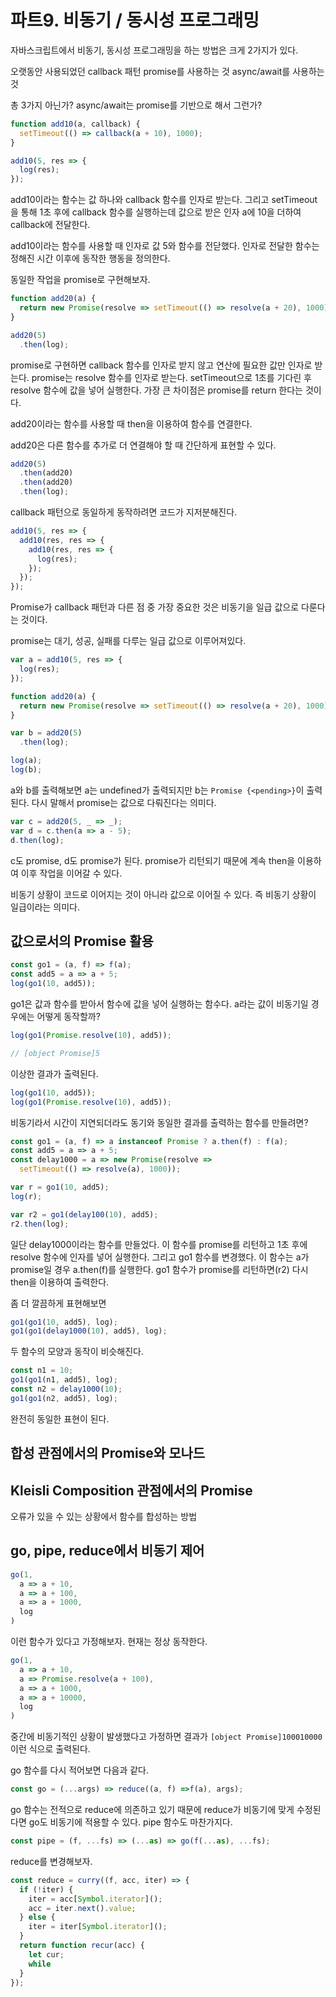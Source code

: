 # 파트9. 비동기 / 동시성 프로그래밍

자바스크립트에서 비동기, 동시성 프로그래밍을 하는 방법은 크게 2가지가 있다.

오랫동안 사용되었던 callback 패턴
promise를 사용하는 것
async/await를 사용하는것

총 3가지 아닌가? async/await는 promise를 기반으로 해서 그런가?

```js
function add10(a, callback) {
  setTimeout(() => callback(a + 10), 1000);
}

add10(5, res => {
  log(res);
});
```

add10이라는 함수는 값 하나와 callback 함수를 인자로 받는다.
그리고 setTimeout을 통해 1초 후에 callback 함수를 실행하는데 값으로 받은 인자 a에 10을 더하여 callback에 전달한다.

add10이라는 함수를 사용할 때 인자로 값 5와 함수를 전닫했다.
인자로 전달한 함수는 정해진 시간 이후에 동작한 행동을 정의한다.

동일한 작업을 promise로 구현해보자.

```js
function add20(a) {
  return new Promise(resolve => setTimeout(() => resolve(a + 20), 1000));
}

add20(5)
  .then(log);
```

promise로 구현하면 callback 함수를 인자로 받지 않고 연산에 필요한 값만 인자로 받는다.
promise는 resolve 함수를 인자로 받는다.
setTimeout으로 1초를 기다린 후 resolve 함수에 값을 넣어 실행한다.
가장 큰 차이점은 promise를 return 한다는 것이다.

add20이라는 함수를 사용할 때 then을 이용하여 함수를 연결한다.

add20은 다른 함수를 추가로 더 연결해야 할 때 간단하게 표현할 수 있다.

```js
add20(5)
  .then(add20)
  .then(add20)
  .then(log);
```

callback 패턴으로 동일하게 동작하려면 코드가 지저분해진다.

```js
add10(5, res => {
  add10(res, res => {
    add10(res, res => {
      log(res);
    });
  });
});
```

Promise가 callback 패턴과 다른 점 중 가장 중요한 것은 비동기을 일급 값으로 다룬다는 것이다.

promise는 대기, 성공, 실패를 다루는 일급 값으로 이루어져있다.

```js
var a = add10(5, res => {
  log(res);
});

function add20(a) {
  return new Promise(resolve => setTimeout(() => resolve(a + 20), 1000));
}

var b = add20(5)
  .then(log);

log(a);
log(b);
```

a와 b를 출력해보면 a는 undefined가 출력되지만 b는 `Promise {<pending>}`이 출력된다.
다시 말해서 promise는 값으로 다뤄진다는 의미다.

```js
var c = add20(5, _ => _);
var d = c.then(a => a - 5);
d.then(log);
```

c도 promise, d도 promise가 된다.
promise가 리턴되기 때문에 계속 then을 이용하여 이후 작업을 이어갈 수 있다.

비동기 상황이 코드로 이어지는 것이 아니라 값으로 이어질 수 있다. 즉 비동기 상황이 일급이라는 의미다.

## 값으로서의 Promise 활용

```js
const go1 = (a, f) => f(a);
const add5 = a => a + 5;
log(go1(10, add5));
```

go1은 값과 함수를 받아서 함수에 값을 넣어 실행하는 함수다.
a라는 값이 비동기일 경우에는 어떻게 동작할까?

```js
log(go1(Promise.resolve(10), add5));

// [object Promise]5
```

이상한 결과가 출력된다.

```js
log(go1(10, add5));
log(go1(Promise.resolve(10), add5));
```

비동기라서 시간이 지연되더라도 동기와 동일한 결과를 출력하는 함수를 만들려면?

```js
const go1 = (a, f) => a instanceof Promise ? a.then(f) : f(a);
const add5 = a => a + 5;
const delay1000 = a => new Promise(resolve =>
  setTimeout(() => resolve(a), 1000));

var r = go1(10, add5);
log(r);

var r2 = go1(delay100(10), add5);
r2.then(log);
```

일단 delay1000이라는 함수를 만들었다.
이 함수를 promise를 리턴하고 1초 후에 resolve 함수에 인자를 넣어 실행한다.
그리고 go1 함수를 변경했다.
이 함수는 a가 promise일 경우 a.then(f)를 실행한다.
go1 함수가 promise를 리턴하면(r2) 다시 then을 이용하여 출력한다.

좀 더 깔끔하게 표현해보면

```js
go1(go1(10, add5), log);
go1(go1(delay1000(10), add5), log);
```

두 함수의 모양과 동작이 비슷해진다.

```js
const n1 = 10;
go1(go1(n1, add5), log);
const n2 = delay1000(10);
go1(go1(n2, add5), log);
```

완전히 동일한 표현이 된다.

## 합성 관점에서의 Promise와 모나드

## Kleisli Composition 관점에서의 Promise

오류가 있을 수 있는 상황에서 함수를 합성하는 방법

## go, pipe, reduce에서 비동기 제어

```js
go(1,
  a => a + 10,
  a => a + 100,
  a => a + 1000,
  log
)
```

이런 함수가 있다고 가정해보자.
현재는 정상 동작한다.

```js
go(1,
  a => a + 10,
  a => Promise.resolve(a + 100),
  a => a + 1000,
  a => a + 10000,
  log
)
```

중간에 비동기적인 상황이 발생했다고 가정하면 결과가 `[object Promise]100010000` 이런 식으로 출력된다.

go 함수를 다시 적어보면 다음과 같다.

```js
const go = (...args) => reduce((a, f) =>f(a), args);
```

go 함수는 전적으로 reduce에 의존하고 있기 때문에 reduce가 비동기에 맞게 수정된다면 go도 비동기에 적용할 수 있다.
pipe 함수도 마찬가지다.

```js
const pipe = (f, ...fs) => (...as) => go(f(...as), ...fs);
```

reduce를 변경해보자.

```js
const reduce = curry((f, acc, iter) => {
  if (!iter) {
    iter = acc[Symbol.iterator]();
    acc = iter.next().value;
  } else {
    iter = iter[Symbol.iterator]();
  }
  return function recur(acc) {
    let cur;
    while
  }
});
```